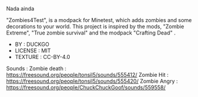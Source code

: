 Nada ainda

"Zombies4Test", is a modpack for Minetest, which adds zombies and
some decorations to your world.
This project is inspired by the mods, "Zombie Extreme", "True zombie survival"
 and the modpack "Crafting Dead" .

 - BY : DUCKGO
 - LICENSE : MIT
 - TEXTURE : CC-BY-4.0
 
Sounds :
Zombie death : https://freesound.org/people/tonsil5/sounds/555412/
Zombie Hit : https://freesound.org/people/tonsil5/sounds/555420/
Zombie Angry : https://freesound.org/people/ChuckChuckGoof/sounds/559558/
